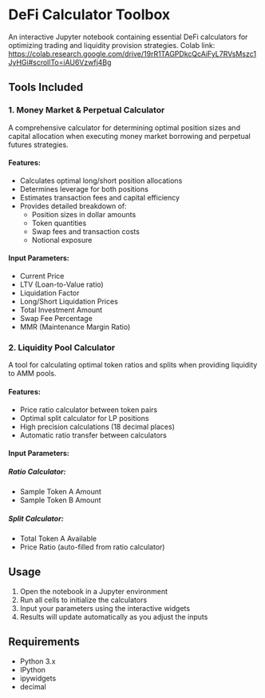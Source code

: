 # DeFi Calculator Toolbox

An interactive Jupyter notebook containing essential DeFi calculators for optimizing trading and liquidity provision strategies.
Colab link:
https://colab.research.google.com/drive/19rR1TAGPDkcQcAiFyL7RVsMszc1JyHGi#scrollTo=iAU6Vzwfj4Bg

## Tools Included

### 1. Money Market & Perpetual Calculator

A comprehensive calculator for determining optimal position sizes and capital allocation when executing money market borrowing and perpetual futures strategies.

#### Features:
- Calculates optimal long/short position allocations
- Determines leverage for both positions
- Estimates transaction fees and capital efficiency
- Provides detailed breakdown of:
  - Position sizes in dollar amounts
  - Token quantities
  - Swap fees and transaction costs
  - Notional exposure

#### Input Parameters:
- Current Price
- LTV (Loan-to-Value ratio)
- Liquidation Factor
- Long/Short Liquidation Prices
- Total Investment Amount
- Swap Fee Percentage
- MMR (Maintenance Margin Ratio)

### 2. Liquidity Pool Calculator

A tool for calculating optimal token ratios and splits when providing liquidity to AMM pools.

#### Features:
- Price ratio calculator between token pairs
- Optimal split calculator for LP positions
- High precision calculations (18 decimal places)
- Automatic ratio transfer between calculators

#### Input Parameters:
##### Ratio Calculator:
- Sample Token A Amount
- Sample Token B Amount

##### Split Calculator:
- Total Token A Available
- Price Ratio (auto-filled from ratio calculator)

## Usage

1. Open the notebook in a Jupyter environment
2. Run all cells to initialize the calculators
3. Input your parameters using the interactive widgets
4. Results will update automatically as you adjust the inputs

## Requirements
- Python 3.x
- IPython
- ipywidgets
- decimal

